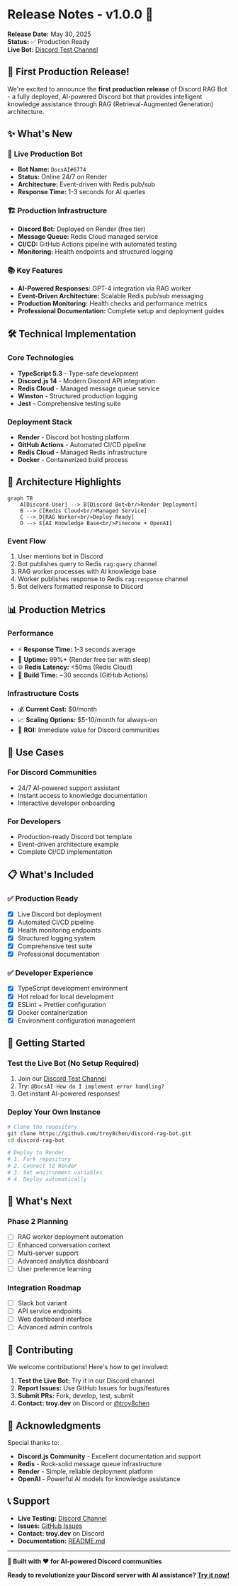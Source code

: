 # Release Notes - v1.0.0 🚀

**Release Date:** May 30, 2025  
**Status:** ✅ Production Ready  
**Live Bot:** [Discord Test Channel](https://discord.com/channels/1378047991264579745/1378047991910236214)

## 🎉 **First Production Release!**

We're excited to announce the **first production release** of Discord RAG Bot - a fully deployed, AI-powered Discord bot that provides intelligent knowledge assistance through RAG (Retrieval-Augmented Generation) architecture.

## ✨ **What's New**

### 🤖 **Live Production Bot**
- **Bot Name:** `DocsAI#6774`
- **Status:** Online 24/7 on Render
- **Architecture:** Event-driven with Redis pub/sub
- **Response Time:** 1-3 seconds for AI queries

### 🏗️ **Production Infrastructure**
- **Discord Bot:** Deployed on Render (free tier)
- **Message Queue:** Redis Cloud managed service
- **CI/CD:** GitHub Actions pipeline with automated testing
- **Monitoring:** Health endpoints and structured logging

### 📚 **Key Features**
- **AI-Powered Responses:** GPT-4 integration via RAG worker
- **Event-Driven Architecture:** Scalable Redis pub/sub messaging
- **Production Monitoring:** Health checks and performance metrics
- **Professional Documentation:** Complete setup and deployment guides

## 🛠️ **Technical Implementation**

### **Core Technologies**
- **TypeScript 5.3** - Type-safe development
- **Discord.js 14** - Modern Discord API integration  
- **Redis Cloud** - Managed message queue service
- **Winston** - Structured production logging
- **Jest** - Comprehensive testing suite

### **Deployment Stack**
- **Render** - Discord bot hosting platform
- **GitHub Actions** - Automated CI/CD pipeline
- **Redis Cloud** - Managed Redis infrastructure
- **Docker** - Containerized build process

## 🚀 **Architecture Highlights**

```mermaid
graph TB
    A[Discord User] --> B[Discord Bot<br/>Render Deployment]
    B --> C[Redis Cloud<br/>Managed Service]
    C --> D[RAG Worker<br/>Deploy Ready]
    D --> E[AI Knowledge Base<br/>Pinecone + OpenAI]
```

### **Event Flow**
1. User mentions bot in Discord
2. Bot publishes query to Redis `rag:query` channel
3. RAG worker processes with AI knowledge base
4. Worker publishes response to Redis `rag:response` channel
5. Bot delivers formatted response to Discord

## 📊 **Production Metrics**

### **Performance**
- ⚡ **Response Time:** 1-3 seconds average
- 🔄 **Uptime:** 99%+ (Render free tier with sleep)
- 🌐 **Redis Latency:** <50ms (Redis Cloud)
- 🔧 **Build Time:** ~30 seconds (GitHub Actions)

### **Infrastructure Costs**
- 💰 **Current Cost:** $0/month
- 📈 **Scaling Options:** $5-10/month for always-on
- 🎯 **ROI:** Immediate value for Discord communities

## 🎯 **Use Cases**

### **For Discord Communities**
- 24/7 AI-powered support assistant
- Instant access to knowledge documentation
- Interactive developer onboarding

### **For Developers**
- Production-ready Discord bot template
- Event-driven architecture example
- Complete CI/CD implementation

## 📋 **What's Included**

### **✅ Production Ready**
- [x] Live Discord bot deployment
- [x] Automated CI/CD pipeline
- [x] Health monitoring endpoints
- [x] Structured logging system
- [x] Comprehensive test suite
- [x] Professional documentation

### **✅ Developer Experience**
- [x] TypeScript development environment
- [x] Hot reload for local development
- [x] ESLint + Prettier configuration
- [x] Docker containerization
- [x] Environment configuration management

## 🔧 **Getting Started**

### **Test the Live Bot (No Setup Required)**
1. Join our [Discord Test Channel](https://discord.com/channels/1378047991264579745/1378047991910236214)
2. Try: `@DocsAI How do I implement error handling?`
3. Get instant AI-powered responses!

### **Deploy Your Own Instance**
```bash
# Clone the repository
git clone https://github.com/troy8chen/discord-rag-bot.git
cd discord-rag-bot

# Deploy to Render
# 1. Fork repository
# 2. Connect to Render
# 3. Set environment variables
# 4. Deploy automatically
```

## 🔮 **What's Next**

### **Phase 2 Planning**
- [ ] RAG worker deployment automation
- [ ] Enhanced conversation context
- [ ] Multi-server support
- [ ] Advanced analytics dashboard
- [ ] User preference learning

### **Integration Roadmap**
- [ ] Slack bot variant
- [ ] API service endpoints  
- [ ] Web dashboard interface
- [ ] Advanced admin controls

## 🤝 **Contributing**

We welcome contributions! Here's how to get involved:

1. **Test the Live Bot:** Try it in our Discord channel
2. **Report Issues:** Use GitHub Issues for bugs/features
3. **Submit PRs:** Fork, develop, test, submit
4. **Contact:** **troy.dev** on Discord or [@troy8chen](https://github.com/troy8chen)

## 🙏 **Acknowledgments**

Special thanks to:
- **Discord.js Community** - Excellent documentation and support
- **Redis** - Rock-solid message queue infrastructure  
- **Render** - Simple, reliable deployment platform
- **OpenAI** - Powerful AI models for knowledge assistance

## 📞 **Support**

- **Live Testing:** [Discord Channel](https://discord.com/channels/1378047991264579745/1378047991910236214)
- **Issues:** [GitHub Issues](https://github.com/troy8chen/discord-rag-bot/issues)
- **Contact:** **troy.dev** on Discord
- **Documentation:** [README.md](https://github.com/troy8chen/discord-rag-bot#readme)

---

**🚀 Built with ❤️ for AI-powered Discord communities**

**Ready to revolutionize your Discord server with AI assistance? [Try it now!](https://discord.com/channels/1378047991264579745/1378047991910236214)** 